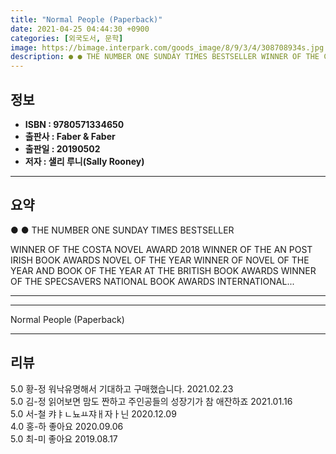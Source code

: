 ```yaml
---
title: "Normal People (Paperback)"
date: 2021-04-25 04:44:30 +0900
categories: [외국도서, 문학]
image: https://bimage.interpark.com/goods_image/8/9/3/4/308708934s.jpg
description: ● ● THE NUMBER ONE SUNDAY TIMES BESTSELLER WINNER OF THE COSTA NOVEL AWARD 2018 WINNER OF THE AN POST IRISH BOOK AWARDS NOVEL OF THE YEAR WINNER OF NOVEL OF
---
```


## **정보**

- **ISBN : 9780571334650**
- **출판사 : Faber & Faber**
- **출판일 : 20190502**
- **저자 : 샐리 루니(Sally Rooney)**

------



## **요약**

●  ●  THE NUMBER ONE SUNDAY TIMES BESTSELLER

WINNER OF THE COSTA NOVEL AWARD 2018
WINNER OF THE AN POST IRISH BOOK AWARDS NOVEL OF THE YEAR
WINNER OF NOVEL OF THE YEAR AND BOOK OF THE YEAR AT THE BRITISH BOOK AWARDS
WINNER OF THE SPECSAVERS NATIONAL BOOK AWARDS INTERNATIONAL... 

------



------


Normal People (Paperback) 

------


## **리뷰** 

5.0 황-정 워낙유명해서 기대하고 구매했습니다. 2021.02.23 <br/>5.0 김-정 읽어보면 맘도 짠하고  주인공들의 성장기가 참 애잔하죠 2021.01.16 <br/>5.0 서-철 캬ㅑㄴ뇨ㅛ쟈ㅐ자ㅏ닌 2020.12.09 <br/>4.0 홍-하 좋아요 2020.09.06 <br/>5.0 최-미 좋아요 2019.08.17 <br/>